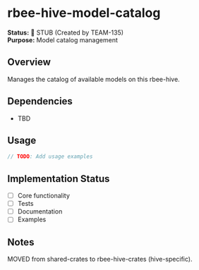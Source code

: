 # rbee-hive-model-catalog

**Status:** 🚧 STUB (Created by TEAM-135)  
**Purpose:** Model catalog management

## Overview

Manages the catalog of available models on this rbee-hive.

## Dependencies

- TBD

## Usage

```rust
// TODO: Add usage examples
```

## Implementation Status

- [ ] Core functionality
- [ ] Tests
- [ ] Documentation
- [ ] Examples

## Notes

MOVED from shared-crates to rbee-hive-crates (hive-specific).
